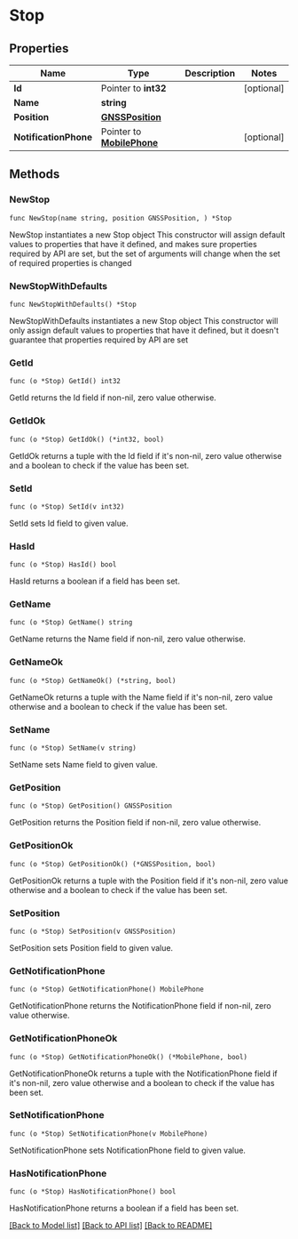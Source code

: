 # Stop

## Properties

Name | Type | Description | Notes
------------ | ------------- | ------------- | -------------
**Id** | Pointer to **int32** |  | [optional] 
**Name** | **string** |  | 
**Position** | [**GNSSPosition**](GNSSPosition.md) |  | 
**NotificationPhone** | Pointer to [**MobilePhone**](MobilePhone.md) |  | [optional] 

## Methods

### NewStop

`func NewStop(name string, position GNSSPosition, ) *Stop`

NewStop instantiates a new Stop object
This constructor will assign default values to properties that have it defined,
and makes sure properties required by API are set, but the set of arguments
will change when the set of required properties is changed

### NewStopWithDefaults

`func NewStopWithDefaults() *Stop`

NewStopWithDefaults instantiates a new Stop object
This constructor will only assign default values to properties that have it defined,
but it doesn't guarantee that properties required by API are set

### GetId

`func (o *Stop) GetId() int32`

GetId returns the Id field if non-nil, zero value otherwise.

### GetIdOk

`func (o *Stop) GetIdOk() (*int32, bool)`

GetIdOk returns a tuple with the Id field if it's non-nil, zero value otherwise
and a boolean to check if the value has been set.

### SetId

`func (o *Stop) SetId(v int32)`

SetId sets Id field to given value.

### HasId

`func (o *Stop) HasId() bool`

HasId returns a boolean if a field has been set.

### GetName

`func (o *Stop) GetName() string`

GetName returns the Name field if non-nil, zero value otherwise.

### GetNameOk

`func (o *Stop) GetNameOk() (*string, bool)`

GetNameOk returns a tuple with the Name field if it's non-nil, zero value otherwise
and a boolean to check if the value has been set.

### SetName

`func (o *Stop) SetName(v string)`

SetName sets Name field to given value.


### GetPosition

`func (o *Stop) GetPosition() GNSSPosition`

GetPosition returns the Position field if non-nil, zero value otherwise.

### GetPositionOk

`func (o *Stop) GetPositionOk() (*GNSSPosition, bool)`

GetPositionOk returns a tuple with the Position field if it's non-nil, zero value otherwise
and a boolean to check if the value has been set.

### SetPosition

`func (o *Stop) SetPosition(v GNSSPosition)`

SetPosition sets Position field to given value.


### GetNotificationPhone

`func (o *Stop) GetNotificationPhone() MobilePhone`

GetNotificationPhone returns the NotificationPhone field if non-nil, zero value otherwise.

### GetNotificationPhoneOk

`func (o *Stop) GetNotificationPhoneOk() (*MobilePhone, bool)`

GetNotificationPhoneOk returns a tuple with the NotificationPhone field if it's non-nil, zero value otherwise
and a boolean to check if the value has been set.

### SetNotificationPhone

`func (o *Stop) SetNotificationPhone(v MobilePhone)`

SetNotificationPhone sets NotificationPhone field to given value.

### HasNotificationPhone

`func (o *Stop) HasNotificationPhone() bool`

HasNotificationPhone returns a boolean if a field has been set.


[[Back to Model list]](../README.md#documentation-for-models) [[Back to API list]](../README.md#documentation-for-api-endpoints) [[Back to README]](../README.md)


